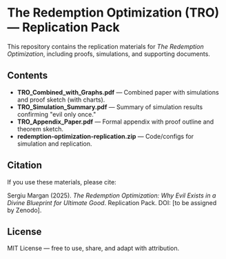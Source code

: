# The Redemption Optimization (TRO) — Replication Pack

This repository contains the replication materials for *The Redemption Optimization*, including proofs, simulations, and supporting documents.

## Contents
- **TRO_Combined_with_Graphs.pdf** — Combined paper with simulations and proof sketch (with charts).
- **TRO_Simulation_Summary.pdf** — Summary of simulation results confirming "evil only once."
- **TRO_Appendix_Paper.pdf** — Formal appendix with proof outline and theorem sketch.
- **redemption-optimization-replication.zip** — Code/configs for simulation and replication.

## Citation
If you use these materials, please cite:

Sergiu Margan (2025). *The Redemption Optimization: Why Evil Exists in a Divine Blueprint for Ultimate Good*. Replication Pack. DOI: [to be assigned by Zenodo].

## License
MIT License — free to use, share, and adapt with attribution.
